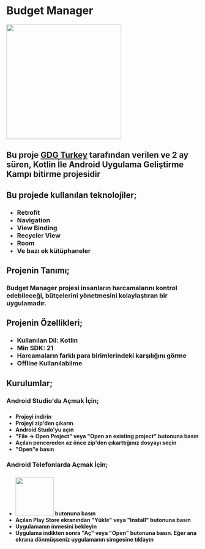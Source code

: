 <h1>Budget Manager</h1>

<a href="play.google.com/store/apps/details?id=com.furkandev.budgetmanager"><img src="https://i.resmim.net/i/google-play-badge.png" width = 300></a>

<h2>Bu proje <a href = "https://www.youtube.com/channel/UCwHGWX8X0TqGXMb-Q_GkmPg">GDG Turkey</a> tarafından verilen ve 2 ay süren, Kotlin İle Android Uygulama Geliştirme Kampı bitirme projesidir</h2>

<h2>Bu projede kullanılan teknolojiler;</h2>
<h3><ul>
<li>Retrofit</li>
<li>Navigation</li>
<li>View Binding</li>
<li>Recycler View</li>
<li>Room</li>
<li>Ve bazı ek kütüphaneler</li>
</ul></h3>

<h2>Projenin Tanımı;</h2>
<h3>Budget Manager projesi insanların harcamalarını kontrol edebileceği, bütçelerini yönetmesini kolaylaştıran bir uygulamadır.</h3>

<h2>Projenin Özellikleri;</h2>
<h3><ul>
<li>Kullanılan Dil: Kotlin</li>
<li>Min SDK: 21</li>
<li>Harcamaların farklı para birimlerindeki karşılığını görme</li>
<li>Offline Kullanılabilme</li>
</ul></h3>

<h2>Kurulumlar;</h2>
<h3>Android Studio'da Açmak İçin;<h3>
<h4><ul>
<li>Projeyi indirin</li>
<li>Projeyi zip'den çıkarın</li>
<li>Android Studo'yu açın</li>
<li>"File -> Open Project" veya "Open an existing project" butonuna basın</li>
<li>Açılan pencereden az önce zip'den çıkarttığınız dosyayı seçin</li>
<li>"Open"e basın</li>
</ul></h4>

<h3>Android Telefonlarda Açmak İçin;<h3>
<h4><ul>
<li><a href="play.google.com/store/apps/details?id=com.furkandev.budgetmanager"><img src="https://i.resmim.net/i/google-play-badge.png" width = 100></a> butonuna basın</li>
<li>Açılan Play Store ekranından "Yükle" veya "Install" butonuna basın</li>
<li>Uygulamanın inmesini bekleyin</li>
<li>Uygulama indikten sonra "Aç" veya "Open" butonuna basın. Eğer ana ekrana dönmüşseniz uygulamanın simgesine tıklayın</li>
</ul></h4>
